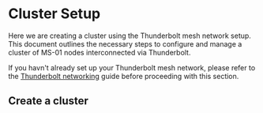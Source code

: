 # Cluster Setup

Here we are creating a cluster using the Thunderbolt mesh network setup. This document outlines the necessary steps to configure and manage a cluster of MS-01 nodes interconnected via Thunderbolt.

If you havn't already set up your Thunderbolt mesh network, please refer to the [Thunderbolt networking](../Thunderbolt/README.md) guide before proceeding with this section.

## Create a cluster
